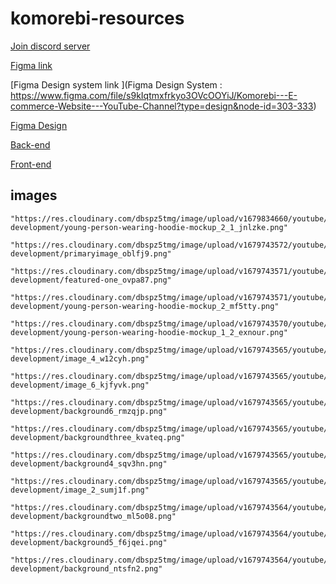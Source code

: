 # komorebi-resources


[Join discord server](https://discord.gg/zzCTKpZtW7)


[Figma link](https://www.figma.com/file/s9kIqtmxfrkyo3OVcOOYiJ/Komorebi---E-commerce-Website---YouTube-Channel?type=design&node-id=0%3A1&t=rOYJIYh1njZ3ESrf-1)


[Figma Design system link ](Figma Design System : https://www.figma.com/file/s9kIqtmxfrkyo3OVcOOYiJ/Komorebi---E-commerce-Website---YouTube-Channel?type=design&node-id=303-333)

[Figma Design](https://www.figma.com/file/s9kIqtmxfrkyo3OVcOOYiJ/Komorebi---E-commerce-Website---YouTube-Channel?type=design&node-id=115-152)

[Back-end](https://github.com/omkhetwal/komorebi-backend-production)

[Front-end](https://github.com/omkhetwal/komorebi-front-end)




## images

```
"https://res.cloudinary.com/dbspz5tmg/image/upload/v1679834660/youtube/2023/march/komorebi-development/young-person-wearing-hoodie-mockup_2_1_jnlzke.png"

"https://res.cloudinary.com/dbspz5tmg/image/upload/v1679743572/youtube/2023/march/komorebi-development/primaryimage_oblfj9.png"

"https://res.cloudinary.com/dbspz5tmg/image/upload/v1679743571/youtube/2023/march/komorebi-development/featured-one_ovpa87.png"

"https://res.cloudinary.com/dbspz5tmg/image/upload/v1679743571/youtube/2023/march/komorebi-development/young-person-wearing-hoodie-mockup_2_mf5tty.png"

"https://res.cloudinary.com/dbspz5tmg/image/upload/v1679743570/youtube/2023/march/komorebi-development/young-person-wearing-hoodie-mockup_1_2_exnour.png"

"https://res.cloudinary.com/dbspz5tmg/image/upload/v1679743565/youtube/2023/march/komorebi-development/image_4_w12cyh.png"

"https://res.cloudinary.com/dbspz5tmg/image/upload/v1679743565/youtube/2023/march/komorebi-development/image_6_kjfyvk.png"

"https://res.cloudinary.com/dbspz5tmg/image/upload/v1679743565/youtube/2023/march/komorebi-development/background6_rmzqjp.png"

"https://res.cloudinary.com/dbspz5tmg/image/upload/v1679743565/youtube/2023/march/komorebi-development/backgroundthree_kvateq.png"

"https://res.cloudinary.com/dbspz5tmg/image/upload/v1679743565/youtube/2023/march/komorebi-development/background4_sqv3hn.png"

"https://res.cloudinary.com/dbspz5tmg/image/upload/v1679743565/youtube/2023/march/komorebi-development/image_2_sumj1f.png"

"https://res.cloudinary.com/dbspz5tmg/image/upload/v1679743564/youtube/2023/march/komorebi-development/backgroundtwo_ml5o08.png"

"https://res.cloudinary.com/dbspz5tmg/image/upload/v1679743564/youtube/2023/march/komorebi-development/background5_f6jqei.png"

"https://res.cloudinary.com/dbspz5tmg/image/upload/v1679743564/youtube/2023/march/komorebi-development/background_ntsfn2.png"
```

